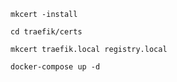 `mkcert -install`

`cd traefik/certs`

`mkcert traefik.local registry.local`

`docker-compose up -d`
